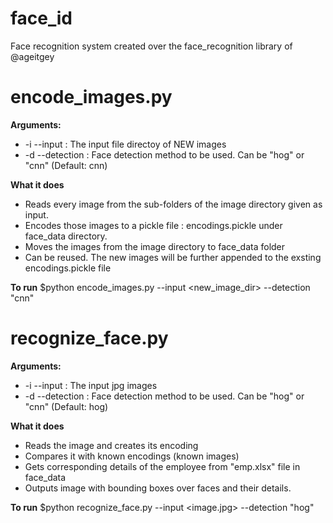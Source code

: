 # face_id
Face recognition system created over the face_recognition library of @ageitgey

# encode_images.py

**Arguments:**
- -i --input : The input file directoy of NEW images
- -d --detection : Face detection method to be used. Can be "hog" or "cnn" (Default: cnn)

**What it does**
- Reads every image from the sub-folders of the image directory given as input.
- Encodes those images to a pickle file : encodings.pickle under face_data directory.
- Moves the images from the image directory to face_data folder
- Can be reused. The new images will be further appended to the exsting encodings.pickle file

**To run**
$python encode_images.py --input <new_image_dir> --detection "cnn"

# recognize_face.py

**Arguments:**
- -i --input : The input jpg images
- -d --detection : Face detection method to be used. Can be "hog" or "cnn" (Default: hog)

**What it does**
- Reads the image and creates its encoding
- Compares it with known encodings (known images)
- Gets corresponding details of the employee from "emp.xlsx" file in face_data
- Outputs image with bounding boxes over faces and their details.

**To run**
$python recognize_face.py --input <image.jpg> --detection "hog"
